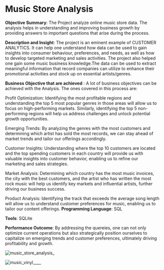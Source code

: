 # Music Store Analysis
**Objective Summary**: The Project analyze online music store data. The analysis helps in understanding and improving business growth by providing answers to important questions that arise during the process.


**Description and Insight**: The project is an eminent example of CUSTOMER ANALYTICS. It can help one understand how data can be used to gain insights into consumer behaviour, preferences, and needs, as well as how to develop targeted marketing and sales activities. The project also helped one gain some music business knowledge.The data can be used to extract meaningful information that record companies can utilize to enhance their promotional activities and stock up on essential artists/genres.


**Business Objective that are achieved** : A lot of business objectives can be achieved with the Analysis. The ones covered in this process are:

Profit Optimization: Identifying the most profitable regions and understanding the top 5 most popular genres in those areas will allow us to focus on high-performing markets. Similarly, identifying the top 5 non-performing regions will help us address challenges and unlock potential growth opportunities.

Emerging Trends: By analyzing the genres with the most customers and determining which artist has sold the most records, we can stay ahead of market trends and tailor our offerings accordingly.

Customer Insights: Understanding where the top 10 customers are located and the top spending customers in each country will provide us with valuable insights into customer behavior, enabling us to refine our marketing and sales strategies.

Market Analysis: Determining which country has the most music invoices, the city with the best customers, and the artist who has written the most rock music will help us identify key markets and influential artists, further driving our business success.

Product Analysis: Identifying the track that exceeds the average song length will allow us to understand customer preferences for music, enabling us to tailor our content offerings.
**Programming Language**: SQL


**Tools**: SQLite


**Performance Outcome**: By addressing the quereies, one can not only optimize current operations but also strategically position ourselves to capitalize on emerging trends and customer preferences, ultimately driving profitability and growth.


![music_store_analysis_](https://github.com/user-attachments/assets/9e605d21-fe14-405a-95e1-20fdf8a671ef)



![music_vinyl____](https://github.com/user-attachments/assets/99a8f913-2e14-4e91-a474-faf8e95dface)

